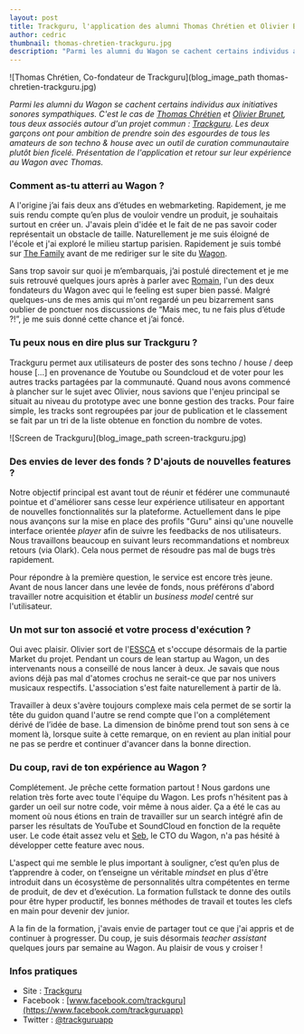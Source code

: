 ```yaml
---
layout: post
title: Trackguru, l'application des alumni Thomas Chrétien et Olivier Brunet dédiée au son techno
author: cedric
thumbnail: thomas-chretien-trackguru.jpg
description: "Parmi les alumni du Wagon se cachent certains individus aux initiatives sonores sympathiques. C'est le cas de Thomas Chrétien et Olivier Brunet, tous deux associés autour d'un projet commun : Trackguru. Les deux garçons ont pour ambition de prendre soin des esgourdes de tous les amateurs de son techno & house avec un outil de curation communautaire plutôt bien ficelé. Présentation de l'application et retour sur leur expérience au Wagon avec Thomas."
---
```


![Thomas Chrétien, Co-fondateur de Trackguru](blog_image_path thomas-chretien-trackguru.jpg)

*Parmi les alumni du Wagon se cachent certains individus aux initiatives sonores sympathiques. C'est le cas de [Thomas Chrétien](https://twitter.com/tchret) et [Olivier Brunet](https://twitter.com/olbrun), tous deux associés autour d'un projet commun : [Trackguru](http://www.trackguru.co/). Les deux garçons ont pour ambition de prendre soin des esgourdes de tous les amateurs de son techno & house avec un outil de curation communautaire plutôt bien ficelé. Présentation de l'application et retour sur leur expérience au Wagon avec Thomas.*

### Comment as-tu atterri au Wagon ?

A l'origine j’ai fais deux ans d’études en webmarketing. Rapidement, je me suis rendu compte qu’en plus de vouloir vendre un produit, je souhaitais surtout en créer un. J'avais plein d'idée et le fait de ne pas savoir coder représentait un obstacle de taille. Naturellement je me suis éloigné de l'école et j'ai exploré le milieu startup parisien. Rapidement je suis tombé sur [The Family](http://www.thefamily.co/) avant de me rediriger sur le site du [Wagon](http://www.lewagon.org/).

Sans trop savoir sur quoi je m’embarquais, j’ai postulé directement et je me suis retrouvé quelques jours après à parler avec [Romain](https://twitter.com/romainpaillard), l'un des deux fondateurs du Wagon avec qui le feeling est super bien passé. Malgré quelques-uns de mes amis qui m'ont regardé un peu bizarrement sans oublier de ponctuer nos discussions de “Mais mec, tu ne fais plus d’étude ?!”, je me suis donné cette chance et j’ai foncé.

### Tu peux nous en dire plus sur Trackguru ?

Trackguru permet aux utilisateurs de poster des sons techno / house / deep house [...] en provenance de Youtube ou Soundcloud et de voter pour les autres tracks partagées par la communauté. Quand nous avons commencé à plancher sur le sujet avec Olivier, nous savions que l'enjeu principal se situait au niveau du prototype avec une bonne gestion des tracks. Pour faire simple, les tracks sont regroupées par jour de publication et le classement se fait par un tri de la liste obtenue en fonction du nombre de votes.

![Screen de Trackguru](blog_image_path screen-trackguru.jpg)

### Des envies de lever des fonds ? D'ajouts de nouvelles features ?

Notre objectif principal est avant tout de réunir et fédérer une communauté pointue et d'améliorer sans cesse leur expérience utilisateur en apportant de nouvelles fonctionnalités sur la plateforme. Actuellement dans le pipe nous avançons sur la mise en place des profils "Guru" ainsi qu'une nouvelle interface orientée *player* afin de suivre les feedbacks de nos utilisateurs. Nous travaillons beaucoup en suivant leurs recommandations et nombreux retours (via Olark). Cela nous permet de résoudre pas mal de bugs très rapidement.

Pour répondre à la première question, le service est encore très jeune. Avant de nous lancer dans une levée de fonds, nous préférons d'abord travailler notre acquisition et établir un *business model* centré sur l'utilisateur.

### Un mot sur ton associé et votre process d'exécution ?

Oui avec plaisir. Olivier sort de l'[ESSCA](http://www.essca.fr/) et s'occupe désormais de la partie Market du projet. Pendant un cours de lean startup au Wagon, un des intervenants nous a conseillé de nous lancer à deux. Je savais que nous avions déjà pas mal d'atomes crochus ne serait-ce que par nos univers musicaux respectifs. L'association s'est faite naturellement à partir de là.

Travailler à deux s'avère toujours complexe mais cela permet de se sortir la tête du guidon quand l'autre se rend compte que l'on a complétement dérivé de l’idée de base. La dimension de binôme prend tout son sens à ce moment là, lorsque suite à cette remarque, on en revient au plan initial pour ne pas se perdre et continuer d'avancer dans la bonne direction.

### Du coup, ravi de ton expérience au Wagon ?

Complétement. Je prêche cette formation partout ! Nous gardons une relation très forte avec toute l'équipe du Wagon. Les profs n'hésitent pas à garder un oeil sur notre code, voir même à nous aider. Ça a été le cas au moment où nous étions en train de travailler sur un search intégré afin de parser les résultats de YouTube et SoundCloud en fonction de la requête user. Le code était assez velu et [Seb](https://twitter.com/ssaunier), le CTO du Wagon, n'a pas hésité à développer cette feature avec nous.

L'aspect qui me semble le plus important à souligner, c’est qu’en plus de t’apprendre à coder, on t’enseigne un véritable *mindset* en plus d'être introduit dans un écosystème de personnalités ultra compétentes en terme de produit, de dev et d’exécution. La formation fullstack te donne des outils pour être hyper productif, les bonnes méthodes de travail et toutes les clefs en main pour devenir dev junior.

A la fin de la formation, j'avais envie de partager tout ce que j'ai appris et de continuer à progresser. Du coup, je suis désormais *teacher assistant* quelques jours par semaine au Wagon. Au plaisir de vous y croiser !

### Infos pratiques

- Site : [Trackguru](http://www.trackguru.co/)
- Facebook : [www.facebook.com/trackguru](https://www.facebook.com/trackguruapp)
- Twitter : [@trackguruapp](https://twitter.com/trackguruapp)


